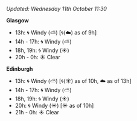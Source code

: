 *Updated: Wednesday 11th October 11:30*

**Glasgow**

* 13h: :cyclone: Windy (:partly_sunny:) [:cyclone:(:cloud:) as of 9h]
* 14h - 17h: :cyclone: Windy (:partly_sunny:)
* 18h, 19h: :cyclone: Windy (:sunny:)
* 20h - 0h: :sunny: Clear

**Edinburgh**

* 13h: :cyclone: Windy (:partly_sunny:) [:cyclone:(:sunny:) as of 10h, :cloud: as of 13h]
* 14h - 17h: :cyclone: Windy (:partly_sunny:)
* 18h, 19h: :cyclone: Windy (:sunny:)
* 20h: :cyclone: Windy (:sunny:) [:sunny: as of 10h]
* 21h - 0h: :sunny: Clear
